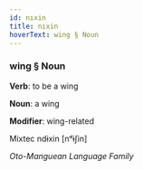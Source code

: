 ```yaml
---
id: nıxin
title: nıxin
hoverText: wing § Noun
---
```


### wing § Noun

**Verb**: to be a wing

**Noun**: a wing

**Modifier**: wing-related

Mixtec ndɨxin [nᵈɨʃin]

*Oto-Manguean Language Family*